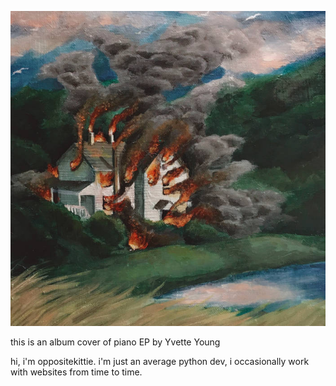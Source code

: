 ![Image](https://raw.githubusercontent.com/oppositekittie/oppositekittie/master/a0066133428_16.jpg)

<p>this is an album cover of piano EP by Yvette Young<p>
<p><p>
<p>hi, i'm oppositekittie. i'm just an average python dev, i occasionally work with websites from time to time.<p>
